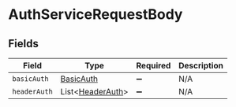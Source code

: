 # AuthServiceRequestBody


## Fields

| Field                                                 | Type                                                  | Required                                              | Description                                           |
| ----------------------------------------------------- | ----------------------------------------------------- | ----------------------------------------------------- | ----------------------------------------------------- |
| `basicAuth`                                           | [BasicAuth](../../models/shared/BasicAuth.md)         | :heavy_minus_sign:                                    | N/A                                                   |
| `headerAuth`                                          | List<[HeaderAuth](../../models/shared/HeaderAuth.md)> | :heavy_minus_sign:                                    | N/A                                                   |